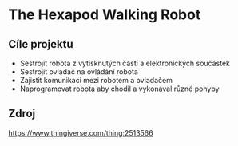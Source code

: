 # The Hexapod Walking Robot


## Cíle projektu 
- Sestrojit robota z vytisknutých částí a elektronických součástek
- Sestrojit ovladač na ovládání robota
- Zajistit komunikaci mezi robotem a ovladačem
- Naprogramovat robota aby chodil a vykonával různé pohyby

## Zdroj
https://www.thingiverse.com/thing:2513566
